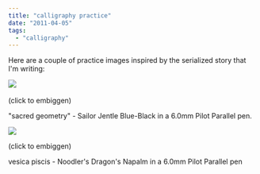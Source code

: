 ```yaml
---
title: "calligraphy practice"
date: "2011-04-05"
tags: 
  - "calligraphy"
---
```


Here are a couple of practice images inspired by the serialized story that I'm writing:

[![](http://s3.media.squarespace.com/production/1431296/16917466/-jJ2n0r99kjw/TZpel0Tfx-I/AAAAAAAAARc/oP4aXF_qU9E/s400/sacred%2Bgeometry.jpg)](http://s3.media.squarespace.com/production/1431296/16917466/-jJ2n0r99kjw/TZpel0Tfx-I/AAAAAAAAARc/oP4aXF_qU9E/s1600/sacred%2Bgeometry.jpg) 

(click to embiggen)

  

"sacred geometry" - Sailor Jentle Blue-Black in a 6.0mm Pilot Parallel pen.

  

[![](http://s3.media.squarespace.com/production/1431296/16917466/-S694uqrTvWY/TZpemzbKEpI/AAAAAAAAARg/ytvxccog8Zw/s400/vesica%2Bpiscis.jpg)](http://s3.media.squarespace.com/production/1431296/16917466/-S694uqrTvWY/TZpemzbKEpI/AAAAAAAAARg/ytvxccog8Zw/s1600/vesica%2Bpiscis.jpg)

(click to embiggen)

  

vesica piscis - Noodler's Dragon's Napalm in a 6.0mm Pilot Parallel pen
